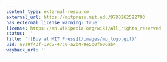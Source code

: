 ```yaml
---
content_type: external-resource
external_url: https://mitpress.mit.edu/9780262522793
has_external_license_warning: true
license: https://en.wikipedia.org/wiki/All_rights_reserved
status: ''
title: '![Buy at MIT Press](/images/mp_logo.gif)'
uid: a9a9f43f-19d5-47c0-a2b4-9e5c0f606ab4
wayback_url: ''
---
```

